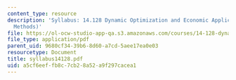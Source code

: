```yaml
---
content_type: resource
description: 'Syllabus: 14.128 Dynamic Optimization and Economic Applications (Recursive
  Methods)'
file: https://ol-ocw-studio-app-qa.s3.amazonaws.com/courses/14-128-dynamic-optimization-economic-applications-recursive-methods-spring-2003/a5cf6eeffb8c7cb28a52a9f297cacea1_syllabus14128.pdf
file_type: application/pdf
parent_uid: 9680cf34-39b6-8d60-a7cd-5aee17ea0e03
resourcetype: Document
title: syllabus14128.pdf
uid: a5cf6eef-fb8c-7cb2-8a52-a9f297cacea1
---
```

